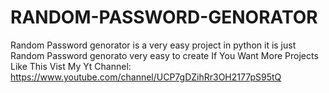 # RANDOM-PASSWORD-GENORATOR
Random Password genorator is a very easy project in python it is just Random Password genorato very easy to create If You Want More Projects Like This Vist My Yt Channel: https://www.youtube.com/channel/UCP7gDZihRr3OH2177pS95tQ
